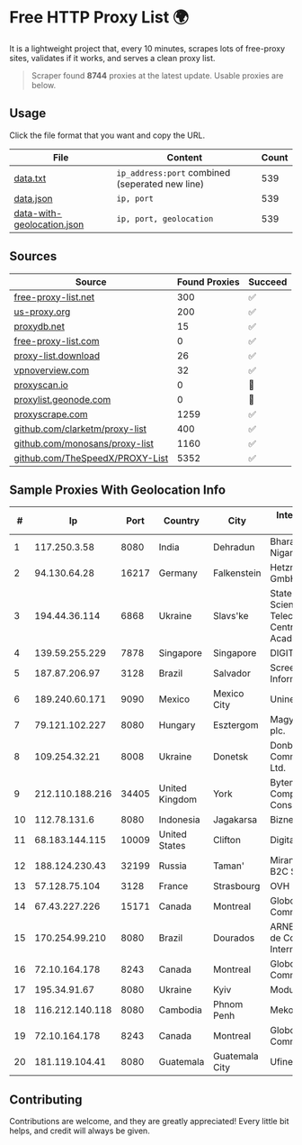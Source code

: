 
# Free HTTP Proxy List 🌍

It is a lightweight project that, every 10 minutes, scrapes lots of free-proxy sites, validates if it works, and serves a clean proxy list.


> Scraper found **8744** proxies at the latest update. Usable proxies are below.

## Usage

Click the file format that you want and copy the URL.


|File|Content|Count|
|----|-------|-----|
|[data.txt](https://raw.githubusercontent.com/themiralay/Proxy-List-World/master/data.txt)|`ip_address:port` combined (seperated new line)|539|
|[data.json](https://raw.githubusercontent.com/themiralay/Proxy-List-World/master/data.json)|`ip, port`|539|
|[data-with-geolocation.json](https://raw.githubusercontent.com/themiralay/Proxy-List-World/master/data-with-geolocation.json)|`ip, port, geolocation`|539|

## Sources

|Source|Found Proxies|Succeed|
|------|-------------|-------|
|[free-proxy-list.net](https://free-proxy-list.net)|300|✅|
|[us-proxy.org](https://www.us-proxy.org)|200|✅|
|[proxydb.net](http://proxydb.net)|15|✅|
|[free-proxy-list.com](https://free-proxy-list.com/?page=&port=&type%5B%5D=http&type%5B%5D=https&up_time=0&search=Search)|0|✅|
|[proxy-list.download](https://www.proxy-list.download/HTTP)|26|✅|
|[vpnoverview.com](https://vpnoverview.com/privacy/anonymous-browsing/free-proxy-servers)|32|✅|
|[proxyscan.io](https://www.proxyscan.io)|0|🚫|
|[proxylist.geonode.com](https://proxylist.geonode.com/api/proxy-list?limit=300&page=1&sort_by=lastChecked&sort_type=desc&protocols=http,https)|0|🚫|
|[proxyscrape.com](https://api.proxyscrape.com/v2/?request=displayproxies&protocol=http&timeout=10000&country=all&ssl=all&anonymity=all)|1259|✅|
|[github.com/clarketm/proxy-list](https://raw.githubusercontent.com/clarketm/proxy-list/master/proxy-list-raw.txt)|400|✅|
|[github.com/monosans/proxy-list](https://raw.githubusercontent.com/monosans/proxy-list/main/proxies/http.txt)|1160|✅|
|[github.com/TheSpeedX/PROXY-List](https://raw.githubusercontent.com/TheSpeedX/PROXY-List/master/http.txt)|5352|✅|


## Sample Proxies With Geolocation Info

|#|Ip|Port|Country|City|Internet Service Provider|
|-|--|----|-------|----|-------------------------|
|1|117.250.3.58|8080|India|Dehradun|Bharat Sanchar Nigam Ltd|
|2|94.130.64.28|16217|Germany|Falkenstein|Hetzner Online GmbH|
|3|194.44.36.114|6868|Ukraine|Slavs'ke|State Enterprise Scientific and Telecommunication Centre "Ukrainian Academic an|
|4|139.59.255.229|7878|Singapore|Singapore|DIGITALOCEAN|
|5|187.87.206.97|3128|Brazil|Salvador|Screen Saver Informática LTDA|
|6|189.240.60.171|9090|Mexico|Mexico City|Uninet S.A. de C.V.|
|7|79.121.102.227|8080|Hungary|Esztergom|Magyar Telekom plc.|
|8|109.254.32.21|8008|Ukraine|Donetsk|Donbass Electronic Communications Ltd.|
|9|212.110.188.216|34405|United Kingdom|York|Bytemark Computer Consulting Ltd /19|
|10|112.78.131.6|8080|Indonesia|Jagakarsa|Biznet Networks|
|11|68.183.144.115|10009|United States|Clifton|DigitalOcean, LLC|
|12|188.124.230.43|32199|Russia|Taman'|Miranda-Media B2C Static # 5|
|13|57.128.75.104|3128|France|Strasbourg|OVH SAS|
|14|67.43.227.226|15171|Canada|Montreal|GloboTech Communications|
|15|170.254.99.210|8080|Brazil|Dourados|ARNET- Servi?os de Conex?o ? Internet Ltda.-ME|
|16|72.10.164.178|8243|Canada|Montreal|GloboTech Communications|
|17|195.34.91.67|8080|Ukraine|Kyiv|Modus-Global LLC|
|18|116.212.140.118|8080|Cambodia|Phnom Penh|MekongNet|
|19|72.10.164.178|8243|Canada|Montreal|GloboTech Communications|
|20|181.119.104.41|8080|Guatemala|Guatemala City|Ufinet Panama S.A.|



## Contributing

Contributions are welcome, and they are greatly appreciated! Every
little bit helps, and credit will always be given.

